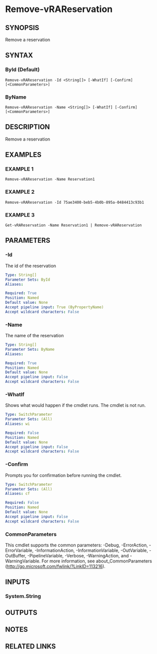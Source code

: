 # Remove-vRAReservation

## SYNOPSIS
Remove a reservation

## SYNTAX

### ById (Default)
```
Remove-vRAReservation -Id <String[]> [-WhatIf] [-Confirm] [<CommonParameters>]
```

### ByName
```
Remove-vRAReservation -Name <String[]> [-WhatIf] [-Confirm] [<CommonParameters>]
```

## DESCRIPTION
Remove a reservation

## EXAMPLES

### EXAMPLE 1
```
Remove-vRAReservation -Name Reservation1
```

### EXAMPLE 2
```
Remove-vRAReservation -Id 75ae3400-beb5-4b0b-895a-0484413c93b1
```

### EXAMPLE 3
```
Get-vRAReservation -Name Reservation1 | Remove-vRAReservation
```

## PARAMETERS

### -Id
The id of the reservation

```yaml
Type: String[]
Parameter Sets: ById
Aliases:

Required: True
Position: Named
Default value: None
Accept pipeline input: True (ByPropertyName)
Accept wildcard characters: False
```

### -Name
The name of the reservation

```yaml
Type: String[]
Parameter Sets: ByName
Aliases:

Required: True
Position: Named
Default value: None
Accept pipeline input: False
Accept wildcard characters: False
```

### -WhatIf
Shows what would happen if the cmdlet runs.
The cmdlet is not run.

```yaml
Type: SwitchParameter
Parameter Sets: (All)
Aliases: wi

Required: False
Position: Named
Default value: None
Accept pipeline input: False
Accept wildcard characters: False
```

### -Confirm
Prompts you for confirmation before running the cmdlet.

```yaml
Type: SwitchParameter
Parameter Sets: (All)
Aliases: cf

Required: False
Position: Named
Default value: None
Accept pipeline input: False
Accept wildcard characters: False
```

### CommonParameters
This cmdlet supports the common parameters: -Debug, -ErrorAction, -ErrorVariable, -InformationAction, -InformationVariable, -OutVariable, -OutBuffer, -PipelineVariable, -Verbose, -WarningAction, and -WarningVariable.
For more information, see about_CommonParameters (http://go.microsoft.com/fwlink/?LinkID=113216).

## INPUTS

### System.String

## OUTPUTS

## NOTES

## RELATED LINKS
